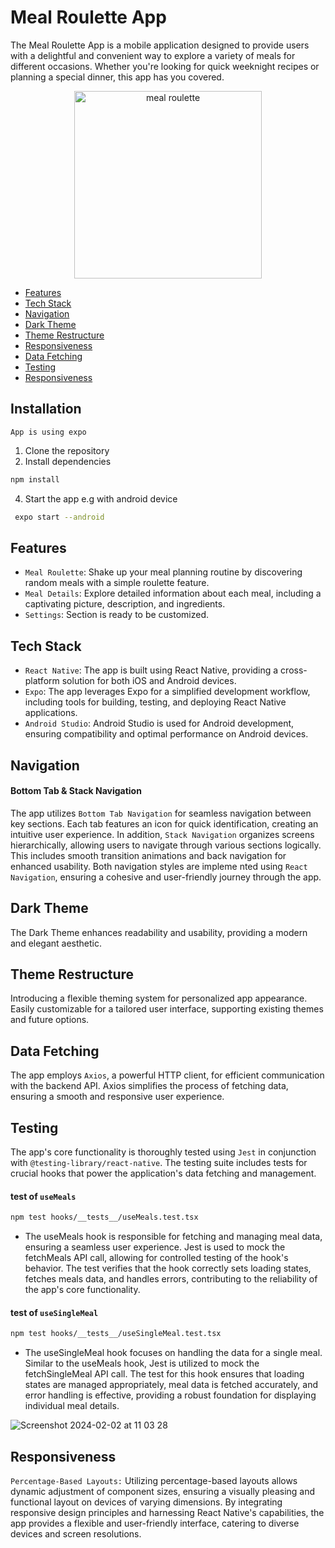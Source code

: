 # Meal Roulette App

The Meal Roulette App is a mobile application designed to provide users with a delightful and convenient way to explore a variety of meals for different occasions. Whether you're looking for quick weeknight recipes or planning a special dinner, this app has you covered.

<div align="center">
  <img src="https://github.com/ffc1e12/data4-life-meal-roulette-app-mobile-h50jf-94a9ih/assets/22340454/0a11974c-b568-4271-bc19-a19ab6d2c4c7" alt="meal roulette" width="300"/>
</div>

- [Features](#Features)
- [Tech Stack](#Tech-Stack)
- [Navigation](#Navigation)
- [Dark Theme](#Dark-Theme)
- [Theme Restructure](#Theme-Restructure)
- [Responsiveness](#Responsiveness)
- [Data Fetching](#Data-Fetching)
- [Testing](#Testing)
- [Responsiveness](#Responsiveness)

## Installation
`App is using expo`
1. Clone the repository
2. Install dependencies
```bash
npm install
```
4. Start the app e.g with android device
```bash
 expo start --android
```

## Features
- `Meal Roulette`: Shake up your meal planning routine by discovering random meals with a simple roulette feature.
- `Meal Details`: Explore detailed information about each meal, including a captivating picture, description, and ingredients.
- `Settings`: Section is ready to be customized.

## Tech Stack
- `React Native`: The app is built using React Native, providing a cross-platform solution for both iOS and Android devices.
- `Expo`: The app leverages Expo for a simplified development workflow, including tools for building, testing, and deploying React Native applications.
- `Android Studio`: Android Studio is used for Android development, ensuring compatibility and optimal performance on Android devices.

## Navigation
#### Bottom Tab & Stack Navigation
The app utilizes `Bottom Tab Navigation` for seamless navigation between key sections. 
Each tab features an icon for quick identification, creating an intuitive user experience.
In addition, `Stack Navigation` organizes screens hierarchically, allowing users to navigate through various sections logically. This includes smooth transition animations and back navigation for enhanced usability.
Both navigation styles are impleme
nted using `React Navigation`, ensuring a cohesive and user-friendly journey through the app.

## Dark Theme
The Dark Theme enhances readability and usability, providing a modern and elegant aesthetic.

## Theme Restructure
Introducing a flexible theming system for personalized app appearance. Easily customizable for a tailored user interface, supporting existing themes and future options.

## Data Fetching
The app employs `Axios`, a powerful HTTP client, for efficient communication with the backend API. Axios simplifies the process of fetching data, ensuring a smooth and responsive user experience.

## Testing
The app's core functionality is thoroughly tested using `Jest` in conjunction with `@testing-library/react-native`. The testing suite includes tests for crucial hooks that power the application's data fetching and management.

#### test of `useMeals`
```bash
npm test hooks/__tests__/useMeals.test.tsx
```
- The useMeals hook is responsible for fetching and managing meal data, ensuring a seamless user experience. Jest is used to mock the fetchMeals API call, allowing for controlled testing of the hook's behavior. The test verifies that the hook correctly sets loading states, fetches meals data, and handles errors, contributing to the reliability of the app's core functionality.

#### test of `useSingleMeal`
```bash
npm test hooks/__tests__/useSingleMeal.test.tsx
```
- The useSingleMeal hook focuses on handling the data for a single meal. Similar to the useMeals hook, Jest is utilized to mock the fetchSingleMeal API call. The test for this hook ensures that loading states are managed appropriately, meal data is fetched accurately, and error handling is effective, providing a robust foundation for displaying individual meal details.

![Screenshot 2024-02-02 at 11 03 28](https://github.com/ffc1e12/data4-life-meal-roulette-app-mobile-h50jf-94a9ih/assets/22340454/d2307a7b-0b7c-4b7d-8606-7542e65c6ab8)

## Responsiveness
`Percentage-Based Layouts:` Utilizing percentage-based layouts allows dynamic adjustment of component sizes, ensuring a visually pleasing and functional layout on devices of varying dimensions.
By integrating responsive design principles and harnessing React Native's capabilities, the app provides a flexible and user-friendly interface, catering to diverse devices and screen resolutions.

